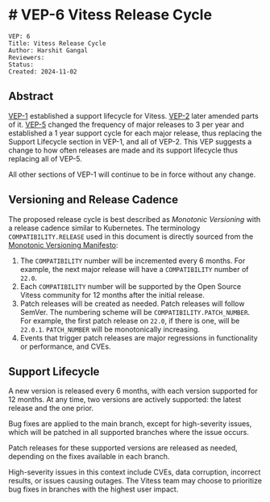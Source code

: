 # # VEP-6 Vitess Release Cycle

```
VEP: 6
Title: Vitess Release Cycle
Author: Harshit Gangal
Reviewers: 
Status: 
Created: 2024-11-02
```

## Abstract

[VEP-1](https://github.com/vitessio/enhancements/blob/main/veps/vep-1.md) established a support lifecycle for Vitess. [VEP-2](https://github.com/vitessio/enhancements/blob/main/veps/vep-2.md) later amended parts of it.
[VEP-5](https://github.com/vitessio/enhancements/blob/main/veps/vep-5.md) changed the frequency of major releases to 3 per year and established a 1 year support cycle for each major release, thus replacing the Support Lifecycle section in VEP-1, and all of VEP-2.
This VEP suggests a change to how often releases are made and its support lifecycle thus replacing all of VEP-5.

All other sections of VEP-1 will continue to be in force without any change.

## Versioning and Release Cadence

The proposed release cycle is best described as _Monotonic Versioning_ with a release cadence similar to Kubernetes.
The terminology `COMPATIBILITY.RELEASE` used in this document is directly sourced from the [Monotonic Versioning Manifesto](http://blog.appliedcompscilab.com/monotonic_versioning_manifesto/):

1. The `COMPATIBILITY` number will be incremented every 6 months. For example, the next major release will have a `COMPATIBILITY` number of `22.0`.
2. Each `COMPATIBILITY` number will be supported by the Open Source Vitess community for 12 months after the initial release.
3. Patch releases will be created as needed. Patch releases will follow SemVer. The numbering scheme will be `COMPATIBILITY.PATCH_NUMBER`. For example, the first patch release on `22.0`, if there is one, will be `22.0.1`. `PATCH_NUMBER` will be monotonically increasing.
4. Events that trigger patch releases are major regressions in functionality or performance, and CVEs.

## Support Lifecycle
A new version is released every 6 months, with each version supported for 12 months. At any time, two versions are actively supported: the latest release and the one prior.

Bug fixes are applied to the main branch, except for high-severity issues, which will be patched in all supported branches where the issue occurs.

Patch releases for these supported versions are released as needed, depending on the fixes available in each branch.

High-severity issues in this context include CVEs, data corruption, incorrect results, or issues causing outages. The Vitess team may choose to prioritize bug fixes in branches with the highest user impact.
